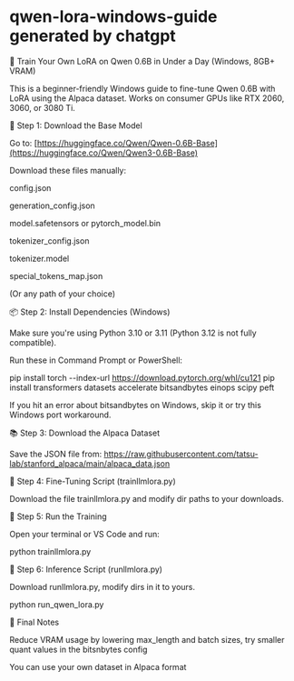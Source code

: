 # qwen-lora-windows-guide generated by chatgpt
🧠 Train Your Own LoRA on Qwen 0.6B in Under a Day (Windows, 8GB+ VRAM)

This is a beginner-friendly Windows guide to fine-tune Qwen 0.6B with LoRA using the Alpaca dataset. Works on consumer GPUs like RTX 2060, 3060, or 3080 Ti.

📁 Step 1: Download the Base Model

Go to: [https://huggingface.co/Qwen/Qwen-0.6B-Base](https://huggingface.co/Qwen/Qwen3-0.6B-Base)

Download these files manually:

config.json

generation_config.json

model.safetensors or pytorch_model.bin

tokenizer_config.json

tokenizer.model

special_tokens_map.json


(Or any path of your choice)

📦 Step 2: Install Dependencies (Windows)

Make sure you're using Python 3.10 or 3.11 (Python 3.12 is not fully compatible).

Run these in Command Prompt or PowerShell:

pip install torch --index-url https://download.pytorch.org/whl/cu121
pip install transformers datasets accelerate bitsandbytes einops scipy peft

If you hit an error about bitsandbytes on Windows, skip it or try this Windows port workaround.

📚 Step 3: Download the Alpaca Dataset

Save the JSON file from:
https://raw.githubusercontent.com/tatsu-lab/stanford_alpaca/main/alpaca_data.json


🔬 Step 4: Fine-Tuning Script (trainllmlora.py)

Download the file trainllmlora.py and modify dir paths to your downloads.

🚀 Step 5: Run the Training

Open your terminal or VS Code and run:

python trainllmlora.py

🧰 Step 6: Inference Script (runllmlora.py)

Download runllmlora.py, modify dirs in it to yours.

python run_qwen_lora.py

🤔 Final Notes

Reduce VRAM usage by lowering max_length and batch sizes, try smaller quant values in the bitsnbytes config

You can use your own dataset in Alpaca format
